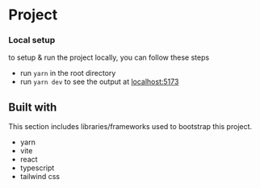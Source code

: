 # Project

### Local setup

to setup & run the project locally, you can follow these steps

- run `yarn` in the root directory
- run `yarn dev` to see the output at [localhost:5173](http://localhost:5173)

## Built with

This section includes libraries/frameworks used to bootstrap this project.

- yarn
- vite
- react
- typescript
- tailwind css
